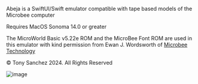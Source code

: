 
Abeja is a SwiftUI/Swift emulator compatible with tape based models of the Microbee computer

Requires MacOS Sonoma 14.0 or greater

The MicroWorld Basic v5.22e ROM and the MicroBee Font ROM are used in this emulator with kind permission from Ewan J. Wordsworth of [Microbee Technology](https://www.microbeetechnology.com.au/)

© Tony Sanchez 2024. All Rights Reserved

![image](https://github.com/fatherdougalmaguire/Abeja/assets/144415904/cd371dbd-57d0-4663-b662-58ab25106ed9)

